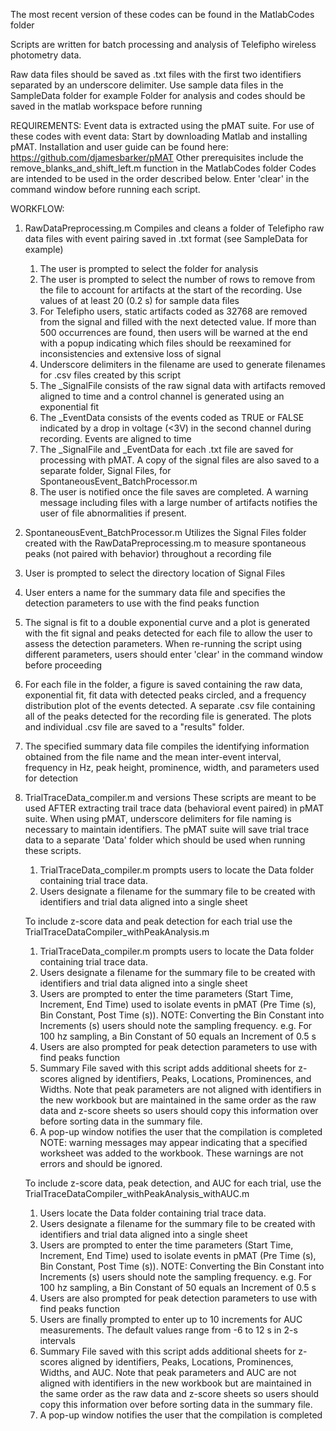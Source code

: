 The most recent version of these codes can be found in the MatlabCodes folder

Scripts are written for batch processing and analysis of Telefipho wireless photometry data.

Raw data files should be saved as .txt files with the first two identifiers separated by an underscore delimiter. 
Use sample data files in the SampleData folder for example
Folder for analysis and codes should be saved in the matlab workspace before running

REQUIREMENTS:
Event data is extracted using the pMAT suite. For use of these codes with event data:
Start by downloading Matlab and installing pMAT.
Installation and user guide can be found here: https://github.com/djamesbarker/pMAT 
Other prerequisites include the remove_blanks_and_shift_left.m function in the MatlabCodes folder
Codes are intended to be used in the order described below. 
Enter 'clear' in the command window before running each script.

WORKFLOW:
1. RawDataPreprocessing.m
   Compiles and cleans a folder of Telefipho raw data files with event pairing saved in .txt format (see SampleData for example)
   1. The user is prompted to select the folder for analysis
   2. The user is prompted to select the number of rows to remove from the file to account for artifacts at the start of the recording. Use values of at least 20 (0.2 s) for sample data files
   3. For Telefipho users, static artifacts coded as 32768 are removed from the signal and filled with the next detected value. If more than 500 occurrences are found, then users will be warned at the end with a popup indicating which files should be reexamined for inconsistencies and extensive loss of signal
   4. Underscore delimiters in the filename are used to generate filenames for .csv files created by this script
   5. The _SignalFile consists of the raw signal data with artifacts removed aligned to time and a control channel is generated using an exponential fit
   6. The _EventData consists of the events coded as TRUE or FALSE indicated by a drop in voltage (<3V) in the second channel during recording. Events are aligned to time
   7. The _SignalFile and _EventData for each .txt file are saved for processing with pMAT. A copy of the signal files are also saved to a separate folder, Signal Files, for SpontaneousEvent_BatchProcessor.m
   8. The user is notified once the file saves are completed. A warning message including files with a large number of artifacts notifies the user of file abnormalities if present.

2. SpontaneousEvent_BatchProcessor.m
  Utilizes the Signal Files folder created with the RawDataPreprocessing.m to measure spontaneous peaks (not paired with behavior) throughout a recording file
  1.  User is prompted to select the directory location of Signal Files
  2.  User enters a name for the summary data file and specifies the detection parameters to use with the find peaks function
  3.  The signal is fit to a double exponential curve and a plot is generated with the fit signal and peaks detected for each file to allow the user to assess the detection parameters. When re-running the script using different parameters, users should enter 'clear' in the command window before proceeding
  4.  For each file in the folder, a figure is saved containing the raw data, exponential fit, fit data with detected peaks circled, and a frequency distribution plot of the events detected. A separate .csv file containing all of the peaks detected for the recording file is generated. The plots and individual .csv file are saved to a "results" folder.
  5.  The specified summary data file compiles the identifying information obtained from the file name and the mean inter-event interval, frequency in Hz, peak height, prominence, width, and parameters used for detection

3. TrialTraceData_compiler.m and versions
   These scripts are meant to be used AFTER extracting trail trace data (behavioral event paired) in pMAT suite. When using pMAT, underscore delimiters for file naming is necessary to maintain identifiers.
   The pMAT suite will save trial trace data to a separate 'Data' folder which should be used when running these scripts.
   1. TrialTraceData_compiler.m prompts users to locate the Data folder containing trial trace data.
   2. Users designate a filename for the summary file to be created with identifiers and trial data aligned into a single sheet
   
   To include z-score data and peak detection for each trial use the TrialTraceDataCompiler_withPeakAnalysis.m
   1. TrialTraceData_compiler.m prompts users to locate the Data folder containing trial trace data.
   2. Users designate a filename for the summary file to be created with identifiers and trial data aligned into a single sheet
   3. Users are prompted to enter the time parameters (Start Time, Increment, End Time) used to isolate events in pMAT (Pre Time (s), Bin Constant, Post Time (s)). NOTE: Converting the Bin Constant into Increments (s) users should note the sampling frequency. e.g. For 100 hz sampling, a Bin Constant of 50 equals an Increment of 0.5 s
   4. Users are also prompted for peak detection parameters to use with find peaks function
   5. Summary File saved with this script adds additional sheets for z-scores aligned by identifiers, Peaks, Locations, Prominences, and Widths. Note that peak parameters are not aligned with identifiers in the new workbook but are maintained in the same order as the raw data and z-score sheets so users should copy this information over before sorting data in the summary file.
   6. A pop-up window notifies the user that the compilation is completed
   NOTE: warning messages may appear indicating that a specified worksheet was added to the workbook. These warnings are not errors and should be ignored.
  
   To include z-score data, peak detection, and AUC for each trial, use the TrialTraceDataCompiler_withPeakAnalysis_withAUC.m
   1. Users locate the Data folder containing trial trace data.
   2. Users designate a filename for the summary file to be created with identifiers and trial data aligned into a single sheet
   3. Users are prompted to enter the time parameters (Start Time, Increment, End Time) used to isolate events in pMAT (Pre Time (s), Bin Constant, Post Time (s)). NOTE: Converting the Bin Constant into Increments (s) users should note the sampling frequency. e.g. For 100 hz sampling, a Bin Constant of 50 equals an Increment of 0.5 s
   4. Users are also prompted for peak detection parameters to use with find peaks function
   5. Users are finally prompted to enter up to 10 increments for AUC measurements. The default values range from -6 to 12 s in 2-s intervals
   6. Summary File saved with this script adds additional sheets for z-scores aligned by identifiers, Peaks, Locations, Prominences, Widths, and AUC. Note that peak parameters and AUC are not aligned with identifiers in the new workbook but are maintained in the same order as the raw data and z-score sheets so users should copy this information over before sorting data in the summary file.
   7. A pop-up window notifies the user that the compilation is completed


